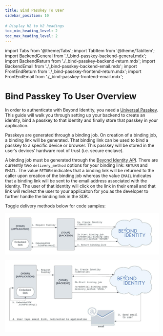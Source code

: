 ```yaml
---
title: Bind Passkey To User
sidebar_position: 10

# Display h2 to h2 headings
toc_min_heading_level: 2
toc_max_heading_level: 2
---
```


import Tabs from '@theme/Tabs';
import TabItem from '@theme/TabItem';
import BackendGeneral from './\_bind-passkey-backend-general.mdx';
import BackendReturn from './\_bind-passkey-backend-return.mdx';
import BackendEmail from './\_bind-passkey-backend-email.mdx';
import FrontEndReturn from './\_bind-passkey-frontend-return.mdx';
import FrontEndEmail from './\_bind-passkey-frontend-email.mdx';

# Bind Passkey To User Overview

In order to authenticate with Beyond Identity, you need a [Universal Passkey](../platform-overview/passkeys-and-devices/what-are-passkeys). This guide will walk you through setting up your backend to create an identity, bind a passkey to that identity and finally store that passkey in your application.

Passkeys are generated through a binding job. On creation of a binding job, a binding link will be generated. That binding link can be used to bind a passkey to a specific device or browser. This passkey will be stored in the user’s devices’ hardware root of trust (i.e. secure enclave).

A binding job must be generated through the [Beyond Identity API](https://developer.beyondidentity.com/api/v1). There are currently two `delivery_method` options for your binding link: `RETURN` and `EMAIL`. The value `RETURN` indicates that a binding link will be returned to the caller upon creation of the binding job whereas the value `EMAIL` indicates that a binding link will be sent to the email address associated with the identity. The user of that identity will click on the link in their email and that link will redirect the user to your applicaiton for you as the developer to further handle the binding link in the SDK.

Toggle delivery methods below for code samples:

<Tabs groupId="bind-delivery-method" queryString>

<TabItem value="return" label="RETURN">

![Bind Passkey Return Flowchart](./screenshots/bind-passkey-return-flow.jpeg)

<Tabs groupId="bind-platform" queryString>
<TabItem value="backend" label="Backend">
<BackendGeneral/>
<BackendReturn/>
</TabItem>
<TabItem value="frontend" label="Front End">
<FrontEndReturn/>
</TabItem>
</Tabs>

</TabItem>

<TabItem value="email" label="EMAIL">

![Bind Passkey Email Flowchart](./screenshots/bind-passkey-email-flow.jpeg)

<Tabs groupId="bind-platform" queryString>
<TabItem value="backend" label="Backend">
<BackendGeneral/>
<BackendEmail/>
</TabItem>
<TabItem value="frontend" label="Front End">
<FrontEndEmail/>
</TabItem>
</Tabs>

</TabItem>

</Tabs>
